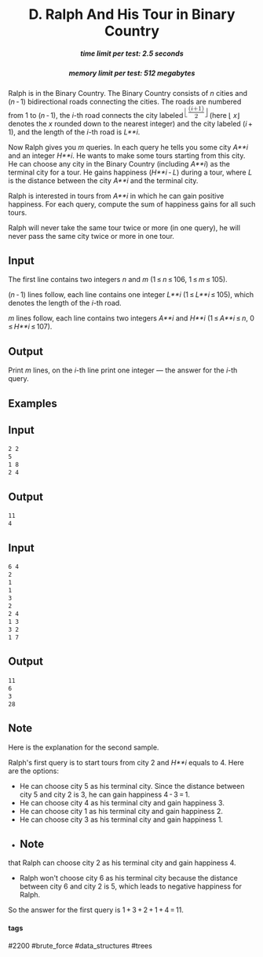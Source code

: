 <h1 style='text-align: center;'> D. Ralph And His Tour in Binary Country</h1>

<h5 style='text-align: center;'>time limit per test: 2.5 seconds</h5>
<h5 style='text-align: center;'>memory limit per test: 512 megabytes</h5>

Ralph is in the Binary Country. The Binary Country consists of *n* cities and (*n* - 1) bidirectional roads connecting the cities. The roads are numbered from 1 to (*n* - 1), the *i*-th road connects the city labeled ![](images/16be0dab327b8800b1f1feefd23d6dd915b97ac4.png) (here ⌊ *x*⌋ denotes the *x* rounded down to the nearest integer) and the city labeled (*i* + 1), and the length of the *i*-th road is *L**i*.

Now Ralph gives you *m* queries. In each query he tells you some city *A**i* and an integer *H**i*. He wants to make some tours starting from this city. He can choose any city in the Binary Country (including *A**i*) as the terminal city for a tour. He gains happiness (*H**i* - *L*) during a tour, where *L* is the distance between the city *A**i* and the terminal city.

Ralph is interested in tours from *A**i* in which he can gain positive happiness. For each query, compute the sum of happiness gains for all such tours.

Ralph will never take the same tour twice or more (in one query), he will never pass the same city twice or more in one tour.

## Input

The first line contains two integers *n* and *m* (1 ≤ *n* ≤ 106, 1 ≤ *m* ≤ 105).

(*n* - 1) lines follow, each line contains one integer *L**i* (1 ≤ *L**i* ≤ 105), which denotes the length of the *i*-th road.

*m* lines follow, each line contains two integers *A**i* and *H**i* (1 ≤ *A**i* ≤ *n*, 0 ≤ *H**i* ≤ 107).

## Output

Print *m* lines, on the *i*-th line print one integer — the answer for the *i*-th query.

## Examples

## Input


```
2 2  
5  
1 8  
2 4  

```
## Output


```
11  
4  

```
## Input


```
6 4  
2  
1  
1  
3  
2  
2 4  
1 3  
3 2  
1 7  

```
## Output


```
11  
6  
3  
28  

```
## Note

Here is the explanation for the second sample.

Ralph's first query is to start tours from city 2 and *H**i* equals to 4. Here are the options:

* He can choose city 5 as his terminal city. Since the distance between city 5 and city 2 is 3, he can gain happiness 4 - 3 = 1.
* He can choose city 4 as his terminal city and gain happiness 3.
* He can choose city 1 as his terminal city and gain happiness 2.
* He can choose city 3 as his terminal city and gain happiness 1.
* ## Note

 that Ralph can choose city 2 as his terminal city and gain happiness 4.
* Ralph won't choose city 6 as his terminal city because the distance between city 6 and city 2 is 5, which leads to negative happiness for Ralph.

So the answer for the first query is 1 + 3 + 2 + 1 + 4 = 11.



#### tags 

#2200 #brute_force #data_structures #trees 